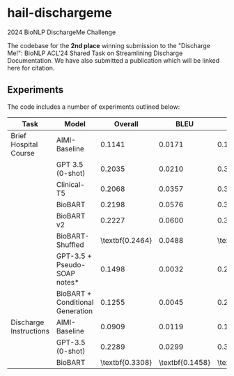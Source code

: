 # hail-dischargeme
2024 BioNLP DischargeMe Challenge

The codebase for the **2nd place** winning submission to the "Discharge Me!": BioNLP ACL'24 Shared Task on Streamlining Discharge Documentation. We have also submitted a publication which will be linked here for citation. 

## Experiments
The code includes a number of experiments outlined below:  

| Task                   | Model                            | Overall         | BLEU   | ROUGE-1 | ROUGE-2 | ROUGE-L | BERTScore | Meteor | AlignScore | MEDCON |
|------------------------|----------------------------------|-----------------|-----------------|------------------|------------------|------------------|--------------------|-----------------|---------------------|-----------------|
| Brief Hospital Course  | AIMI-Baseline                    | 0.1141          | 0.0171          | 0.1184           | 0.0698           | 0.1348           | 0.1726             | 0.0889          | 0.1714              | 0.1398          |
|                        | GPT 3.5 (0-shot)                 | 0.2035          | 0.0210          | 0.3472           | 0.0983           | 0.2289           | 0.2815             | 0.2232          | 0.1865              | 0.2410          |
|                        | Clinical-T5                      | 0.2068          | 0.0357          | 0.3145           | 0.1378           | 0.2273           | 0.3180             | 0.1678          | 0.2251     | 0.2285          |
|                        | BioBART                          | 0.2198          | 0.0576          | 0.3161           | 0.1100           | 0.2021           | 0.3383    | 0.2823 | 0.2007              | 0.2515 |
|                        | BioBART v2                       | 0.2227          | 0.0600 | 0.3310           | 0.1239           | 0.2231           | 0.3354             | 0.2802          | 0.1941              | 0.2340          |
|                        | BioBART-Shuffled                 | \textbf{0.2464} | 0.0488          | \textbf{0.3807}  | \textbf{0.2052}  | \textbf{0.3003}  | 0.3278             | 0.2661          | 0.1959              | 0.2463          |
|                        | GPT-3.5 + Pseudo-SOAP notes*     | 0.1498          | 0.0032          | 0.2603           | 0.0345           | 0.1233           | 0.2374             | 0.2037          | 0.2000              | 0.1360          |
|                        | BioBART + Conditional Generation | 0.1255          | 0.0045          | 0.2015           | 0.0381           | 0.0900           | 0.1607             | 0.2070          | 0.1739              | 0.1282          |
| Discharge Instructions | AIMI-Baseline                    | 0.0909          | 0.0119          | 0.1343           | 0.0335           | 0.0910           | 0.1026             | 0.0889          | 0.1622              | 0.1025          |
|                        | GPT-3.5 (0-shot)                 | 0.2289          | 0.0299          | 0.3761           | 0.1312           | 0.2271           | 0.3047             | 0.3109          | 0.1821              | 0.2690          |
|                        | BioBART                          | \textbf{0.3308} | \textbf{0.1458} | \textbf{0.4465}  | \textbf{0.1796}  | \textbf{0.2679}  | \textbf{0.4382}    | \textbf{0.3976} | \textbf{0.3527}     | \textbf{0.4183} |
